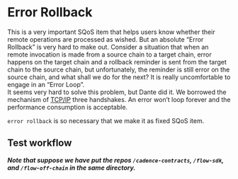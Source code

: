 # Error Rollback

This is a very important SQoS item that helps users know whether their remote operations are processed as wished. But an absolute “Error Rollback” is very hard to make out. Consider a situation that when an remote invocation is made from a source chain to a target chain, error happens on the target chain and a rollback reminder is sent from the target chain to the source chain, but unfortunately, the reminder is still error on the source chain, and what shall we do for the next? It is really uncomfortable to engage in an “Error Loop”.  
It seems very hard to solve this problem, but Dante did it. We borrowed the mechanism of [TCP/IP](https://en.wikipedia.org/wiki/Transmission_Control_Protocol) three handshakes. An error won’t loop forever and the performance consumption is acceptable.  

`error rollback` is so necessary that we make it as fixed SQoS item. 

## Test workflow

***Note that suppose we have put the repos `/cadence-contracts`, `/flow-sdk`, and `/flow-off-chain` in the same directory.***  



